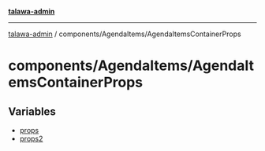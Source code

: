 [**talawa-admin**](../../../README.md)

***

[talawa-admin](../../../modules.md) / components/AgendaItems/AgendaItemsContainerProps

# components/AgendaItems/AgendaItemsContainerProps

## Variables

- [props](variables/props.md)
- [props2](variables/props2.md)
